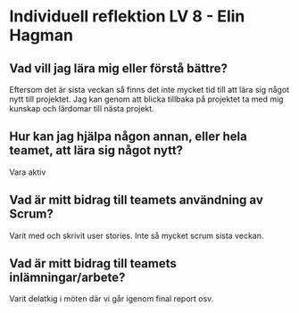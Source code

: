 # Individuell reflektion LV 8 - Elin Hagman
## Vad vill jag lära mig eller förstå bättre?
Eftersom det är sista veckan så finns det inte mycket tid till att lära sig något nytt till projektet. 
Jag kan genom att blicka tillbaka på projektet ta med mig kunskap och lärdomar till nästa projekt.
## Hur kan jag hjälpa någon annan, eller hela teamet, att lära sig något nytt?
Vara aktiv 
## Vad är mitt bidrag till teamets användning av Scrum?
Varit med och skrivit user stories. Inte så mycket scrum sista veckan. 
## Vad är mitt bidrag till teamets inlämningar/arbete?
Varit delatkig i möten där vi går igenom final report osv. 
